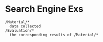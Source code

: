# Search Engine Exs

    /Material/*
      data collected
    /Evaluation/*
      the corresponding results of /Material/*
